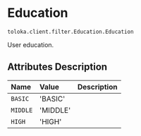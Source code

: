 # Education
`toloka.client.filter.Education.Education`

User education.

## Attributes Description

| Name | Value | Description |
| :------| :-----------| :----------| 
`BASIC`|'BASIC'|<p></p>
`MIDDLE`|'MIDDLE'|<p></p>
`HIGH`|'HIGH'|<p></p>
